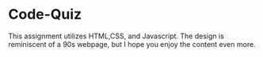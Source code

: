 # Code-Quiz

This assignment utilizes HTML,CSS, and Javascript. The design is reminiscent of a 90s webpage, but I hope you enjoy the content even more.
